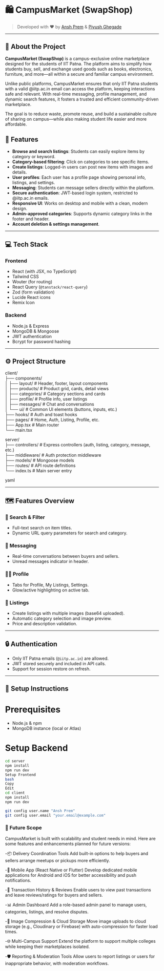# 🛍️ CampusMarket (SwapShop)

> Developed with ❤️ by [Ansh Prem](https://github.com/anshprem) & [Piyush Ghegade](https://github.com/piyushghegade)

---

## 📖 About the Project
**CampusMarket (SwapShop)** is a campus-exclusive online marketplace designed for the students of IIT Patna. The platform aims to simplify how students buy, sell, and exchange used goods such as books, electronics, furniture, and more—all within a secure and familiar campus environment.

Unlike public platforms, CampusMarket ensures that only IIT Patna students with a valid @iitp.ac.in email can access the platform, keeping interactions safe and relevant. With real-time messaging, profile management, and dynamic search features, it fosters a trusted and efficient community-driven marketplace.

The goal is to reduce waste, promote reuse, and build a sustainable culture of sharing on campus—while also making student life easier and more affordable.

## 🚀 Features

- **Browse and search listings**: Students can easily explore items by category or keyword.
- **Category-based filtering**: Click on categories to see specific items.
- **Create listings**: Logged-in users can post new items with images and details.
- **User profiles**: Each user has a profile page showing personal info, listings, and settings.
- **Messaging**: Students can message sellers directly within the platform.
- **Secure authentication**: JWT-based login system, restricted to @iitp.ac.in emails.
- **Responsive UI**: Works on desktop and mobile with a clean, modern design.
- **Admin-approved categories**: Supports dynamic category links in the footer and header.
- **Account deletion & settings management**.

---

## 💻 Tech Stack

### Frontend

- React (with JSX, no TypeScript)
- Tailwind CSS
- Wouter (for routing)
- React Query (`@tanstack/react-query`)
- Zod (form validation)
- Lucide React icons
- Remix Icon

### Backend

- Node.js & Express
- MongoDB & Mongoose
- JWT authentication
- Bcrypt for password hashing

---

## ⚙️ Project Structure

client/  
├── components/  
│ ├── layout/ # Header, footer, layout components  
│ ├── products/ # Product grid, cards, detail views  
│ ├── categories/ # Category sections and cards  
│ ├── profile/ # Profile info, user listings  
│ ├── messages/ # Chat and conversations  
│ └── ui/ # Common UI elements (buttons, inputs, etc.)  
├── hooks/ # Auth and toast hooks  
├── pages/ # Home, Auth, Listing, Profile, etc.  
├── App.tsx # Main router  
└── main.tsx  


server/  
├── controllers/ # Express controllers (auth, listing, category, message, etc.)  
├── middleware/ # Auth protection middleware  
├── models/ # Mongoose models  
├── routes/ # API route definitions  
└── index.ts # Main server entry  

yaml  

---

## 🗺️ Features Overview

### 🔎 Search & Filter
- Full-text search on item titles.
- Dynamic URL query parameters for search and category.

### 💬 Messaging
- Real-time conversations between buyers and sellers.
- Unread messages indicator in header.

### 🧑‍💼 Profile
- Tabs for Profile, My Listings, Settings.
- Glow/active highlighting on active tab.

### 📝 Listings
- Create listings with multiple images (base64 uploaded).
- Automatic category selection and image preview.
- Price and description validation.

---

## 🔒 Authentication

- Only IIT Patna emails (`@iitp.ac.in`) are allowed.
- JWT stored securely and included in API calls.
- Support for session restore on refresh.

---

## 🚧 Setup Instructions

# Prerequisites

- Node.js & npm
- MongoDB instance (local or Atlas)

# Setup Backend

```bash
cd server
npm install
npm run dev
Setup Frontend
bash
Copy
Edit
cd client
npm install
npm run dev

git config user.name "Ansh Prem"
git config user.email "your.email@example.com"
```

### 🔮 Future Scope
CampusMarket is built with scalability and student needs in mind. Here are some features and enhancements planned for future versions:

-📦 Delivery Coordination Tools
Add built-in options to help buyers and sellers arrange meetups or pickups more efficiently.

-📱 Mobile App (React Native or Flutter)
Develop dedicated mobile applications for Android and iOS for better accessibility and push notifications.

-🧾 Transaction History & Reviews
Enable users to view past transactions and leave reviews/ratings for buyers and sellers.

-📊 Admin Dashboard
Add a role-based admin panel to manage users, categories, listings, and resolve disputes.

-📸 Image Compression & Cloud Storage
Move image uploads to cloud storage (e.g., Cloudinary or Firebase) with auto-compression for faster load times.

-🌐 Multi-Campus Support
Extend the platform to support multiple colleges while keeping their marketplaces isolated.

-🛡️ Reporting & Moderation Tools
Allow users to report listings or users for inappropriate behavior, with moderation workflows.
